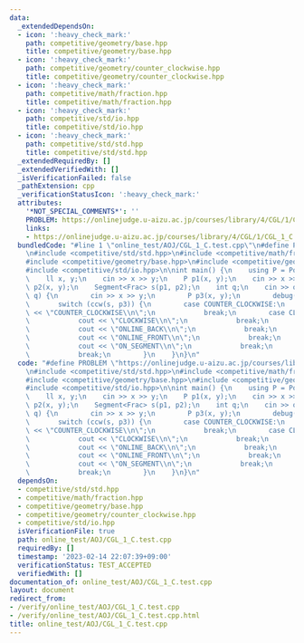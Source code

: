 ```yaml
---
data:
  _extendedDependsOn:
  - icon: ':heavy_check_mark:'
    path: competitive/geometry/base.hpp
    title: competitive/geometry/base.hpp
  - icon: ':heavy_check_mark:'
    path: competitive/geometry/counter_clockwise.hpp
    title: competitive/geometry/counter_clockwise.hpp
  - icon: ':heavy_check_mark:'
    path: competitive/math/fraction.hpp
    title: competitive/math/fraction.hpp
  - icon: ':heavy_check_mark:'
    path: competitive/std/io.hpp
    title: competitive/std/io.hpp
  - icon: ':heavy_check_mark:'
    path: competitive/std/std.hpp
    title: competitive/std/std.hpp
  _extendedRequiredBy: []
  _extendedVerifiedWith: []
  _isVerificationFailed: false
  _pathExtension: cpp
  _verificationStatusIcon: ':heavy_check_mark:'
  attributes:
    '*NOT_SPECIAL_COMMENTS*': ''
    PROBLEM: https://onlinejudge.u-aizu.ac.jp/courses/library/4/CGL/1/CGL_1_C
    links:
    - https://onlinejudge.u-aizu.ac.jp/courses/library/4/CGL/1/CGL_1_C
  bundledCode: "#line 1 \"online_test/AOJ/CGL_1_C.test.cpp\"\n#define PROBLEM \"https://onlinejudge.u-aizu.ac.jp/courses/library/4/CGL/1/CGL_1_C\"\
    \n#include <competitive/std/std.hpp>\n#include <competitive/math/fraction.hpp>\n\
    #include <competitive/geometry/base.hpp>\n#include <competitive/geometry/counter_clockwise.hpp>\n\
    #include <competitive/std/io.hpp>\n\nint main() {\n    using P = Point<Frac>;\n\
    \    ll x, y;\n    cin >> x >> y;\n    P p1(x, y);\n    cin >> x >> y;\n    P\
    \ p2(x, y);\n    Segment<Frac> s(p1, p2);\n    int q;\n    cin >> q;\n    rep(_,\
    \ q) {\n        cin >> x >> y;\n        P p3(x, y);\n        debug(s, p3);\n \
    \       switch (ccw(s, p3)) {\n        case COUNTER_CLOCKWISE:\n            cout\
    \ << \"COUNTER_CLOCKWISE\\n\";\n            break;\n        case CLOCKWISE:\n\
    \            cout << \"CLOCKWISE\\n\";\n            break;\n        case ONLINE_BACK:\n\
    \            cout << \"ONLINE_BACK\\n\";\n            break;\n        case ONLINE_FRONT:\n\
    \            cout << \"ONLINE_FRONT\\n\";\n            break;\n        case ONSEGMENT:\n\
    \            cout << \"ON_SEGMENT\\n\";\n            break;\n        default:\n\
    \            break;\n        }\n    }\n}\n"
  code: "#define PROBLEM \"https://onlinejudge.u-aizu.ac.jp/courses/library/4/CGL/1/CGL_1_C\"\
    \n#include <competitive/std/std.hpp>\n#include <competitive/math/fraction.hpp>\n\
    #include <competitive/geometry/base.hpp>\n#include <competitive/geometry/counter_clockwise.hpp>\n\
    #include <competitive/std/io.hpp>\n\nint main() {\n    using P = Point<Frac>;\n\
    \    ll x, y;\n    cin >> x >> y;\n    P p1(x, y);\n    cin >> x >> y;\n    P\
    \ p2(x, y);\n    Segment<Frac> s(p1, p2);\n    int q;\n    cin >> q;\n    rep(_,\
    \ q) {\n        cin >> x >> y;\n        P p3(x, y);\n        debug(s, p3);\n \
    \       switch (ccw(s, p3)) {\n        case COUNTER_CLOCKWISE:\n            cout\
    \ << \"COUNTER_CLOCKWISE\\n\";\n            break;\n        case CLOCKWISE:\n\
    \            cout << \"CLOCKWISE\\n\";\n            break;\n        case ONLINE_BACK:\n\
    \            cout << \"ONLINE_BACK\\n\";\n            break;\n        case ONLINE_FRONT:\n\
    \            cout << \"ONLINE_FRONT\\n\";\n            break;\n        case ONSEGMENT:\n\
    \            cout << \"ON_SEGMENT\\n\";\n            break;\n        default:\n\
    \            break;\n        }\n    }\n}\n"
  dependsOn:
  - competitive/std/std.hpp
  - competitive/math/fraction.hpp
  - competitive/geometry/base.hpp
  - competitive/geometry/counter_clockwise.hpp
  - competitive/std/io.hpp
  isVerificationFile: true
  path: online_test/AOJ/CGL_1_C.test.cpp
  requiredBy: []
  timestamp: '2023-02-14 22:07:39+09:00'
  verificationStatus: TEST_ACCEPTED
  verifiedWith: []
documentation_of: online_test/AOJ/CGL_1_C.test.cpp
layout: document
redirect_from:
- /verify/online_test/AOJ/CGL_1_C.test.cpp
- /verify/online_test/AOJ/CGL_1_C.test.cpp.html
title: online_test/AOJ/CGL_1_C.test.cpp
---
```

